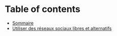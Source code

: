 # Table of contents

* [Sommaire](README.md)
* [Utiliser des réseaux sociaux libres et alternatifs](utiliser-des-reseaux-sociaux-libres-et-alternatifs.md)

